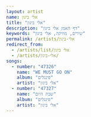 ```yaml
---
layout: artist
name: אלי ביגון
title: "אלי ביגון"
description: "דף האמן אלי ביגון"
keywords: "שירים, מוזיקה, אלי ביגון"
permalink: /artists/אלי-ביגון
redirect_from:
  - /artists/list/אלי ביגון
  - /artists/אלי-ביגון/
songs:
  - number: "47326"
    name: "WE MUST GO ON"
    album: "סינגלים"
    artist: "אלי ביגון"
  - number: "47327"
    name: "שבת היום"
    album: "סינגלים"
    artist: "אלי ביגון"
---
```

